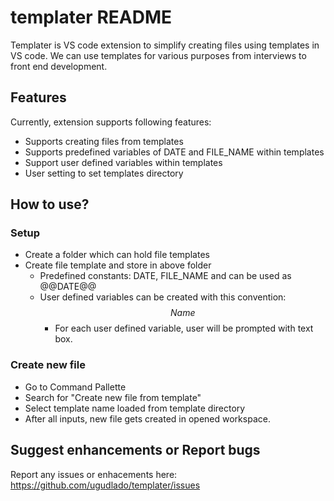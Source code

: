 # templater README

Templater is VS code extension to simplify creating files using templates in VS code. We can use templates for various purposes from interviews to front end development.

## Features

Currently, extension supports following features:

- Supports creating files from templates
- Supports predefined variables of DATE and FILE_NAME within templates
- Support user defined variables within templates
- User setting to set templates directory

## How to use?

### Setup

- Create a folder which can hold file templates
- Create file template and store in above folder
  - Predefined constants: DATE, FILE_NAME and can be used as @@DATE@@
  - User defined variables can be created with this convention: $$Name$$
    - For each user defined variable, user will be prompted with text box.

### Create new file

- Go to Command Pallette
- Search for "Create new file from template"
- Select template name loaded from template directory
- After all inputs, new file gets created in opened workspace.

## Suggest enhancements or Report bugs

Report any issues or enhacements here: <https://github.com/ugudlado/templater/issues>
